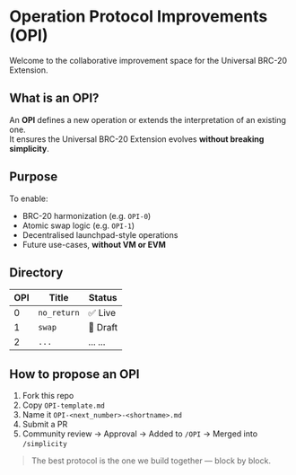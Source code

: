 # Operation Protocol Improvements (OPI)

Welcome to the collaborative improvement space for the Universal BRC-20 Extension.

## What is an OPI?

An **OPI** defines a new operation or extends the interpretation of an existing one.  
It ensures the Universal BRC-20 Extension evolves **without breaking simplicity**.

## Purpose

To enable:

- BRC-20 harmonization (e.g. `OPI-0`)
- Atomic swap logic (e.g. `OPI-1`)
- Decentralised launchpad-style operations
- Future use-cases, **without VM or EVM**

## Directory

| OPI | Title       | Status   |
| --- | ----------- | -------- |
| 0   | `no_return` | ✅ Live  |
| 1   | `swap`      | 🧪 Draft |
| 2   | `...`       | ... ...  |

## How to propose an OPI

1. Fork this repo
2. Copy `OPI-template.md`
3. Name it `OPI-<next_number>-<shortname>.md`
4. Submit a PR
5. Community review → Approval → Added to `/OPI` → Merged into `/simplicity`

> The best protocol is the one we build together — block by block.
